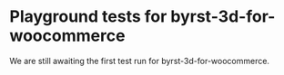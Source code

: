 # Playground tests for byrst-3d-for-woocommerce
We are still awaiting the first test run for byrst-3d-for-woocommerce.
